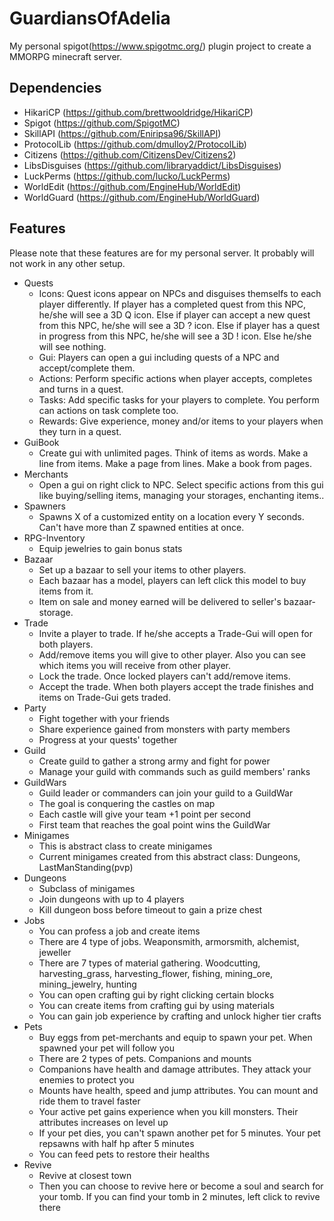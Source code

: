 # GuardiansOfAdelia

My personal spigot(https://www.spigotmc.org/) plugin project to create a MMORPG minecraft server.

## Dependencies
* HikariCP (https://github.com/brettwooldridge/HikariCP)
* Spigot (https://github.com/SpigotMC)
* SkillAPI (https://github.com/Eniripsa96/SkillAPI)
* ProtocolLib (https://github.com/dmulloy2/ProtocolLib)
* Citizens (https://github.com/CitizensDev/Citizens2)
* LibsDisguises (https://github.com/libraryaddict/LibsDisguises)
* LuckPerms (https://github.com/lucko/LuckPerms)
* WorldEdit (https://github.com/EngineHub/WorldEdit)
* WorldGuard (https://github.com/EngineHub/WorldGuard)

## Features

Please note that these features are for my personal server. It probably will not work in any other setup. 
* Quests
  * Icons: 
    Quest icons appear on NPCs and disguises themselfs to each player differently. 
    If player has a completed quest from this NPC, he/she will see a 3D Q icon.
    Else if player can accept a new quest from this NPC,  he/she will see a 3D ? icon.
    Else if player has a quest in progress from this NPC,  he/she will see a 3D ! icon.
    Else he/she will see nothing.
  * Gui: 
    Players can open a gui including quests of a NPC and accept/complete them.
  * Actions: 
    Perform specific actions when player accepts, completes and turns in a quest.
  * Tasks: 
    Add specific tasks for your players to complete. You perform can actions on task complete too.
  * Rewards: 
    Give experience, money and/or items to your players when they turn in a quest.
* GuiBook
  * Create gui with unlimited pages.
    Think of items as words. Make a line from items. Make a page from lines. Make a book from pages.
* Merchants
  * Open a gui on right click to NPC.
    Select specific actions from this gui like buying/selling items, managing your storages, enchanting items..
* Spawners
  * Spawns X of a customized entity on a location every Y seconds. Can't have more than Z spawned entities at once.
* RPG-Inventory
  * Equip jewelries to gain bonus stats
* Bazaar
  * Set up a bazaar to sell your items to other players.
  * Each bazaar has a model, players can left click this model to buy items from it.
  * Item on sale and money earned will be delivered to seller's bazaar-storage.
* Trade
  * Invite a player to trade. If he/she accepts a Trade-Gui will open for both players.
  * Add/remove items you will give to other player. Also you can see which items you will receive from other player.
  * Lock the trade. Once locked players can't add/remove items.
  * Accept the trade. When both players accept the trade finishes and items on Trade-Gui gets traded.
* Party
  * Fight together with your friends
  * Share experience gained from monsters with party members
  * Progress at your quests' together
* Guild
  * Create guild to gather a strong army and fight for power
  * Manage your guild with commands such as guild members' ranks
* GuildWars
  * Guild leader or commanders can join your guild to a GuildWar
  * The goal is conquering the castles on map
  * Each castle will give your team +1 point per second
  * First team that reaches the goal point wins the GuildWar
* Minigames
  * This is abstract class to create minigames
  * Current minigames created from this abstract class: Dungeons, LastManStanding(pvp)
* Dungeons
  * Subclass of minigames
  * Join dungeons with up to 4 players
  * Kill dungeon boss before timeout to gain a prize chest
* Jobs
  * You can profess a job and create items
  * There are 4 type of jobs. Weaponsmith, armorsmith, alchemist, jeweller
  * There are 7 types of material gathering. Woodcutting, harvesting_grass, harvesting_flower, fishing, mining_ore, mining_jewelry, hunting
  * You can open crafting gui by right clicking certain blocks
  * You can create items from crafting gui by using materials
  * You can gain job experience by crafting and unlock higher tier crafts
* Pets
  * Buy eggs from pet-merchants and equip to spawn your pet. When spawned your pet will follow you
  * There are 2 types of pets. Companions and mounts
  * Companions have health and damage attributes. They attack your enemies to protect you
  * Mounts have health, speed and jump attributes. You can mount and ride them to travel faster
  * Your active pet gains experience when you kill monsters. Their attributes increases on level up
  * If your pet dies, you can't spawn another pet for 5 minutes. Your pet repsawns with half hp after 5 minutes
  * You can feed pets to restore their healths
* Revive
  * Revive at closest town
  * Then you can choose to revive here or become a soul and search for your tomb. If you can find your tomb in 2 minutes, left click to revive there